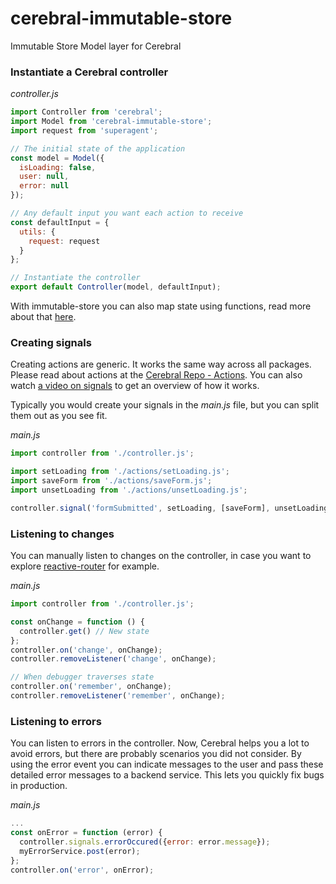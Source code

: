 # cerebral-immutable-store
Immutable Store Model layer for Cerebral

### Instantiate a Cerebral controller
*controller.js*
```js
import Controller from 'cerebral';
import Model from 'cerebral-immutable-store';
import request from 'superagent';

// The initial state of the application
const model = Model({
  isLoading: false,
  user: null,
  error: null
});

// Any default input you want each action to receive
const defaultInput = {
  utils: {
    request: request
  }
};

// Instantiate the controller
export default Controller(model, defaultInput);
```
With immutable-store you can also map state using functions, read more about that [here](https://github.com/christianalfoni/immutable-store#mapping-state).

### Creating signals
Creating actions are generic. It works the same way across all packages. Please read about actions at the [Cerebral Repo - Actions](https://github.com/christianalfoni/cerebral#how-to-get-started). You can also watch [a video on signals](https://www.youtube.com/watch?v=zkeBjGdn7uM) to get an overview of how it works.

Typically you would create your signals in the *main.js* file, but you can split them out as you see fit.

*main.js*
```js
import controller from './controller.js';

import setLoading from './actions/setLoading.js';
import saveForm from './actions/saveForm.js';
import unsetLoading from './actions/unsetLoading.js';

controller.signal('formSubmitted', setLoading, [saveForm], unsetLoading);

```

### Listening to changes
You can manually listen to changes on the controller, in case you want to explore [reactive-router](https://github.com/christianalfoni/reactive-router) for example.

*main.js*
```js
import controller from './controller.js';

const onChange = function () {
  controller.get() // New state
};
controller.on('change', onChange);
controller.removeListener('change', onChange);

// When debugger traverses state
controller.on('remember', onChange);
controller.removeListener('remember', onChange);
```

### Listening to errors
You can listen to errors in the controller. Now, Cerebral helps you a lot to avoid errors, but there are probably scenarios you did not consider. By using the error event you can indicate messages to the user and pass these detailed error messages to a backend service. This lets you quickly fix bugs in production.

*main.js*
```js
...
const onError = function (error) {
  controller.signals.errorOccured({error: error.message});
  myErrorService.post(error);
};
controller.on('error', onError);
```

